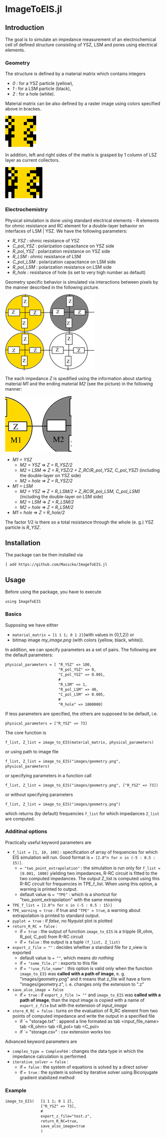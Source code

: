 # ImageToEIS.jl

## Introduction

The goal is to simulate an impedance measurement of an electrochemical cell of defined structure consisting of YSZ, LSM and pores using electrical elements. 

### Geometry
The structure is defined by a material matrix which contains integers

- *0* : for a YSZ particle (yellow),
- *1* : for a LSM particle (black),
- *2* : for a hole (white).

Material matrix can be also defined by a raster image using colors specified above in brackes.

!["Specified cell geometry"](images/geometry.png?raw=true )

In addition, left and right sides of the matrix is grasped by 1 column of LSZ layer as current collectors. 

!["Cell geometry with electordes"](images/geometry_with_electrodes.png?raw=true )

### Electrochemistry
Physical simulation is done using standard electrical elements - R elements for ohmic resistance and RC element for a double-layer behavior on interfaces of LSM | YSZ. We have the following parameters:

- *R_YSZ* : ohmic resistance of YSZ
- *C_pol_YSZ* : polarization capacitance on YSZ side
- *R_pol_YSZ* : polarization resistance on YSZ side
- *R_LSM* : ohmic resistance of LSM
- *C_pol_LSM* : polarization capacitance on LSM side
- *R_pol_LSM* : polarization resistance on LSM side
- *R_hole* : resistance of hole (is set to very high number as default)


Geometry specific behavior is simulated via interactions between pixels by the manner described in the following picture.

!["Particle impedance scheme"](images/scheme.png?raw=true )


The each impedance *Z* is spedified using the information about starting material *M1* and the ending material *M2* (see the picture) in the following manner:

!["Interaction scheme"](images/scheme_interaction.png?raw=true )

- *M1 = YSZ*
  - *M2 = YSZ*  => *Z = R_YSZ/2* 
  - *M2 = LSM*  => *Z = R_YSZ/2 + Z_RC(R_pol_YSZ, C_pol_YSZ)* (including the double-layer on YSZ side)
  - *M2 = hole* => *Z = R_YSZ/2*
- *M1 = LSM*
  - *M2 = YSZ*  => *Z = R_LSM/2 + Z_RC(R_pol_LSM, C_pol_LSM)* (including the double-layer on LSM side)
  - *M2 = LSM*  => *Z = R_LSM/2*
  - *M2 = hole* => *Z = R_LSM/2*
- *M1 = hole* => *Z = R_hole/2*

The factor 1/2 is there so a total resistance through the whole (e. g.) YSZ particle is *R_YSZ*.

## Installation
The package can be then installed via 
```julialang
] add https://github.com/Masicko/ImageToEIS.jl
```


## Usage

Before using the package, you have to execute

```julialang
using ImageToEIS
```

### Basics

Supposing we have either 

- `material_matrix = [1 1 1; 0 1 2]`(with values in {0,1,2}) or 
- bitmap image *my_image.png* (with colors {yellow, black, white}). 

In addition, we can specify parameters as a set of pairs. The following are the default parameters:

```julialang
physical_parameters = [ "R_YSZ" => 100, 
                        "R_pol_YSZ" => 0, 
                        "C_pol_YSZ" => 0.001, 
                        #
                        "R_LSM" => 1, 
                        "R_pol_LSM" => 40, 
                        "C_pol_LSM" => 0.005, 
                        #
                        "R_hole" => 1000000]
```

If less parameters are specified, the others are supposed to be default, i.e.

```julialang
physical_parameters = ["R_YSZ" => 73]
```

The core function is

```julialang
f_list, Z_list = image_to_EIS(material_matrix, physical_parameters)
```

or using path to image file

```julialang
f_list, Z_list = image_to_EIS("images/geometry.png", physical_parameters)
```

or specifying parameters in a function call 

```julialang
f_list, Z_list = image_to_EIS("images/geometry.png", ["R_YSZ" => 73])
```

or without specifying parameters


```julialang
f_list, Z_list = image_to_EIS("images/geometry.png")
```

which returns (by default) frequencies `f_list` for which impedances `Z_list` are computed.

### Additinal options

Practically useful keyword parameters are

- `f_list = [1, 10, 100]` : specification of array of frequencies for which EIS simulation will run. Good format is `= [2.0^n for n in (-5 : 0.5 : 15)]`.
  - `= "two_point_extrapolation"` : the simulation is run only for `f_list = [0.001, 1000]` yielding two impedances, 
      R-RC circuit is fitted to the two computed impedances. The output Z_list is computed using this R-RC circuit for 
      frequencies in TPE_f_list. When using this option, a warning is printed to output.
  - default value is `= "TPE"` : which is a shortcut for "two_point_extrapolation" with the same meaning
- `TPE_f_list = [2.0^n for n in (-5 : 0.5 : 15)]` 
- `TPE_warning = true` : if true and `"TPE" = true`, a warning about extrapolation is printed to standard output. 
- `pyplot = true` : if *false*, no Nyquist plot is plotted
- `return_R_RC = false` :
  - if `= true` : the output of function `image_to_EIS` is a tripple (R_ohm, R_pol, C_pol) from R-RC circuit
  - if `= false` : the output is a tuple `(f_list, Z_list)`
- `export_z_file = ""` : decides whether a standard file for z_view is exported
  - default value is `= ""`, which means *do nothing*
  - if `= "some_file.z"` : exports to this file
  - if `= "!use_file_name"` : this option is valid only when the function `image_to_EIS` was **called with a path of image**, e. g. "images/geometry.png"
  and it means that z_file will have a form "images/geometry.z", i. e. changes only the extension to ".z"
- `save_also_image = false`
  - if `= true` : if `export_z_file != ""` and `image_to_EIS` was **called with a path of image**, than the input image is copied with a name of `export_z_file` but with the extension of *input_image*
- `store_R_RC = false` : turns on the evaluation of R_RC element from two points of computed impedance and write the output in a specified file
  - if `= "storage.txt" : append a line formated as <dateTtime> tab <input_file_name> tab <R_ohm> tab <R_pol> tab <C_pol>
  - if `= "storage.csv" : csv extension works too

Advanced keyword parameters are 

- `complex_type = ComplexF64` : changes the data type in which the impedance calculation is performed
- `iterative_solver = false` : 
  - if `= false` : the system of equations is solved by a direct solver
  - if `= true` : the system is solved by iterative solver using Biconjugate gradient stabilized method


### Example

```julialang
image_to_EIS(   [1 1 1; 0 1 2], 
                ["R_YSZ" => 73],
                #
                export_z_file="test.z", 
                return_R_RC=true,
                save_also_image=true
                )
```

















